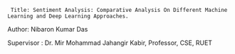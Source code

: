 `` Title: Sentiment Analysis: Comparative Analysis On
Different Machine Learning and Deep Learning
Approaches.``

Author: Nibaron Kumar Das


Supervisor : Dr. Mir Mohammad Jahangir Kabir, Professor, CSE, RUET 
